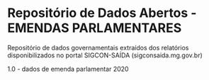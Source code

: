 # Repositório de Dados Abertos - EMENDAS PARLAMENTARES

Repositório de dados governamentais extraídos dos relatórios disponibilizados no portal SIGCON-SAÍDA (sigconsaida.mg.gov.br) 

1.0 - dados de emenda parlamentar 2020
